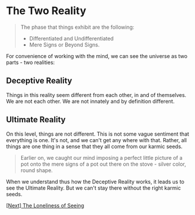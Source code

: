 # The Two Reality

> The phase that things exhibit are the following:
> - Differentiated and Undifferentiated
> - Mere Signs or Beyond Signs.

For convenience of working with the mind, we can see the universe as two parts - two realities:

## Deceptive Reality

Things in this reality seem different from each other, in and of themselves. We are not each other. We are not innately and by definition different.

## Ultimate Reality

On this level, things are not different. This is not some vague sentiment that everything is one. It's not, and we can't get any where with that. Rather, all things are one thing in a sense that they all come from our karmic seeds.

> Earlier on, we caught our mind imposing  a perfect little picture of a pot onto the mere signs of a pot out there on the stove - silver color, round shape.

When we understand thus how the Deceptive Reality works, it leads us to see the Ultimate Reality. But we can't stay there without the right karmic seeds.

[\[Next\] The Loneliness of Seeing](/content/42-the-loneliness-of-seeing.md)

